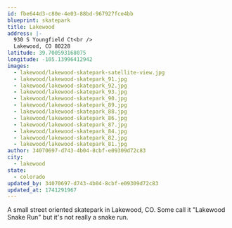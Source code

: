 ```yaml
---
id: fbe644d3-c80e-4e03-88bd-967927fce4bb
blueprint: skatepark
title: Lakewood
address: |-
  930 S Youngfield Ct<br />
  Lakewood, CO 80228
latitude: 39.700593168075
longitude: -105.13996412942
images:
  - lakewood/lakewood-skatepark-satellite-view.jpg
  - lakewood/lakewood-skatepark_91.jpg
  - lakewood/lakewood-skatepark_92.jpg
  - lakewood/lakewood-skatepark_93.jpg
  - lakewood/lakewood-skatepark_90.jpg
  - lakewood/lakewood-skatepark_89.jpg
  - lakewood/lakewood-skatepark_88.jpg
  - lakewood/lakewood-skatepark_86.jpg
  - lakewood/lakewood-skatepark_87.jpg
  - lakewood/lakewood-skatepark_84.jpg
  - lakewood/lakewood-skatepark_82.jpg
  - lakewood/lakewood-skatepark_81.jpg
author: 34070697-d743-4b04-8cbf-e09309d72c83
city:
  - lakewood
state:
  - colorado
updated_by: 34070697-d743-4b04-8cbf-e09309d72c83
updated_at: 1741291967
---
```

A small street oriented skatepark in Lakewood, CO. Some call it "Lakewood Snake Run" but it's not really a snake run.